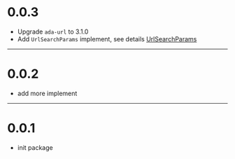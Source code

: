 # 0.0.3
- Upgrade `ada-url` to 3.1.0
- Add `UrlSearchParams` implement, see details [UrlSearchParams](https://docs.rs/ada-url/3.1.0/ada_url/struct.UrlSearchParams.html#)

--- 
# 0.0.2
- add more implement

---
# 0.0.1
- init package

